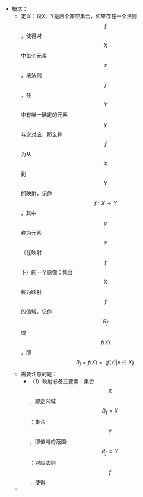 - 概念：
	- 定义：设X、Y是两个非空集合，如果存在一个法则$$f$$，使得对$$X$$中每个元素$$x$$，按法则$$f$$，在$$Y$$中有唯一确定的元素$$y$$与之对应，那么称$$f$$为从$$X$$到$$Y$$的映射，记作$$f:X→Y$$，其中$$y$$称为元素$$x$$（在映射$$f$$下）的一个原像；集合$$X$$称为映射$$f$$的值域，记作$$R_f$$或$$f(X)$$，即$$R_f=f(X)=｛f(x)|x∈X｝$$
	- 需要注意的是：
		- （1）映射必备三要素：集合$$X$$，即定义域$$D_f=X$$；集合$$Y$$，即值域的范围:$$R_f⊂Y$$；对应法则$$f$$，使得
	-